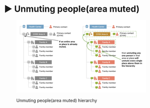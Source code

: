 # ▶ Unmuting people(area muted)

<figure><img src="../.gitbook/assets/image (10).png" alt=""><figcaption><p>Unmuting people(area muted) hierarchy </p></figcaption></figure>
